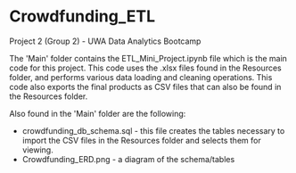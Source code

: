 # Crowdfunding_ETL
Project 2 (Group 2) - UWA Data Analytics Bootcamp

The 'Main' folder contains the ETL_Mini_Project.ipynb file which is the main code for this project.
This code uses the .xlsx files found in the Resources folder, and performs various data loading and cleaning operations. This code also exports the final products as CSV files that can also be found in the Resources folder.

Also found in the 'Main' folder are the following:
 - crowdfunding_db_schema.sql - this file creates the tables necessary to import the CSV files in the Resources folder and selects them for viewing.
 - Crowdfunding_ERD.png - a diagram of the schema/tables
